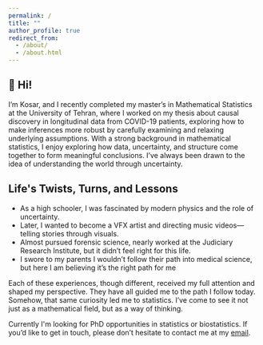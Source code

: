 ```yaml
---
permalink: /
title: ""
author_profile: true
redirect_from: 
  - /about/
  - /about.html
---
```


👾 Hi!
-----
I’m Kosar, and I recently completed my master’s in Mathematical Statistics at the University of Tehran, where I worked on my thesis about causal discovery in longitudinal data from COVID-19 patients, exploring how to make inferences more robust by carefully examining and relaxing underlying assumptions. With a strong background in mathematical statistics, I enjoy exploring how data, uncertainty, and structure come together to form meaningful conclusions. I’ve always been drawn to the idea of understanding the world through uncertainty.


Life's Twists, Turns, and Lessons
-----
- As a high schooler, I was fascinated by modern physics and the role of uncertainty.
- Later, I wanted to become a VFX artist and directing music videos—telling stories through visuals.
- Almost pursued forensic science, nearly worked at the Judiciary Research Institute, but it didn’t feel right for this life.
- I swore to my parents I wouldn’t follow their path into medical science, but here I am believing it’s the right path for me

Each of these experiences, though different, received my full attention and shaped my perspective. They have all guided me to the path I follow today. Somehow, that same curiosity led me to statistics. I’ve come to see it not just as a mathematical field, but as a way of thinking.

Currently I'm looking for PhD opportunities in statistics or biostatistics. If you’d like to get in touch, please don’t hesitate to contact me at my [email](kabdollahi99@gmail.com). 
